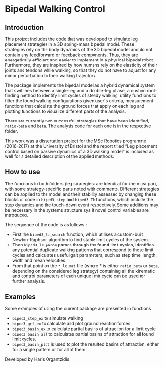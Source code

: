 # Bipedal Walking Control

## Introduction
This project includes the code that was developed to simulate leg placement strategies in a 3D spring-mass bipedal model. These strategies rely on the body dynamics of the 3D bipedal model and do not contain any feedforward or feedback components. Thus, they are energetically efficient and easier to implement in a physical bipedal robot. Furthermore, they are inspired by how humans rely on the elasticity of their joints and tendons while walking, so that they do not have to adjust for any minor perturbation to their walking trajectory. 


The package implements the bipedal model as a hybrid dynamical system that switches between a single-leg and a double-leg phase, a custom root-finding method to identify limit cycles of steady walking, utility functions to filter the found walking configurations given user's criteria, measurement functions that calculate the ground forces that apply on each leg and plotting functions to visualize different parts of the analysis.

There are currently two successful strategies that have been identified, `ratio-beta` and `beta`. The analysis code for each one is in the respective folder.

This work was a dissertation project for the MSc Robotics programme (2016-2017) at the University of Bristol and the report titled “Leg placement control based on passive dynamics of a 3D walking model” is included as well for a detailed description of the applied methods.


## How to use
The functions in both folders (leg strategies) are identical for the most part, with some strategy-specific parts noted with comments. Different strategies can be applied to the model and their stability assessed by changing these blocks of code in `biped3_step` and `biped3_TD` functions, which include the step dynamics and the touch-down event respectively. Some additions may be necessary in the systems structure sys if novel control variables are introduced.

The sequence of the code is as follows :
- First the `biped3_lc_search` function, which utilises a custom-built Newton-Raphson algorithm to find stable limit cycles of the system. 
- Then `biped3_lc_param` parses through the found limit cycles, identifies any potential duplicate walking patterns that correspond to these limit cycles and calculates useful gait parameters, such as step time, length, width and mean velocities. 
- From that point on the `*_lc.mat` file (where * is either `ratio_beta` or `beta`, depending on the considered leg strategy) containing all the kinematic and control parameters of each unique limit cycle can be used for further analysis. 

## Examples
Some examples of using the current package are presented in functions 
- `biped3_step_ex` to simulate walking
- `biped3_grf_ex` to calculate and plot ground reaction forces 
- `biped3_basin_ex` to calculate partial basins of attraction for a limit cycle 
- `biped3_basin_all` to calculates partial basins of attraction for all found limit cycles. 
- `biped3_basin_plot` is used to plot the resulted basins of attraction, either for a single pattern or for all of them.

Developed by Haris Organtzidis
